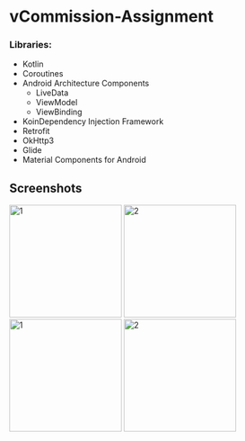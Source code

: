 # vCommission-Assignment

### Libraries:  
- Kotlin
- Coroutines
- Android Architecture Components
  - LiveData
  - ViewModel
  - ViewBinding
-  KoinDependency Injection Framework
- Retrofit
- OkHttp3
- Glide
- Material Components for Android
## Screenshots


<img src="https://user-images.githubusercontent.com/40773012/202928203-9e412027-1df0-4bd4-ace7-87224e7d267a.jpeg" alt="1" width="200"/>  <img 
 src="https://user-images.githubusercontent.com/40773012/202926490-5dadd438-e4f0-4281-aef7-c75860bfadfc.jpeg" alt="2" width="200"/> <img 
  src="https://user-images.githubusercontent.com/40773012/202926489-1c5d72a5-b521-4662-8d9a-1acd06f1b8a5.jpeg" alt="1" width="200"/>  <img 
 src="https://user-images.githubusercontent.com/40773012/202926480-4972a707-6970-4f06-bf2c-449396f79170.jpeg" alt="2" width="200"/> 
